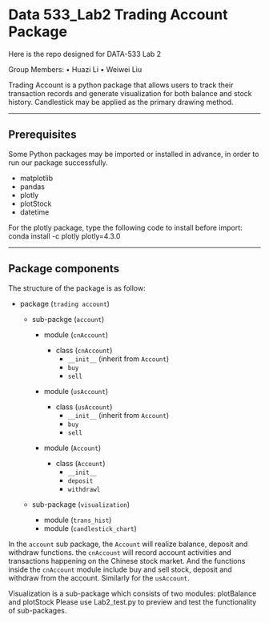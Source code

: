 
# Data 533_Lab2 Trading Account Package

Here is the repo designed for DATA-533 Lab 2

Group Members:
•	Huazi Li
•	Weiwei Liu

Trading Account is a python package that allows users to track their transaction records and generate visualization for both balance and stock history. Candlestick may be applied as the primary drawing method.
________________________________________
## Prerequisites

Some Python packages may be imported or installed in advance, in order to run our package successfully.

*	matplotlib
*	pandas
*	plotly
*	plotStock
* datetime

For the plotly package, type the following code to install before import:
conda install -c plotly plotly=4.3.0
________________________________________

## Package components

The structure of the package is as follow:

* package (`trading account`)

    * sub-packge (`account`)
        * module (`cnAccount`)
            * class (`cnAccount`)
                * `__init__` (inherit from `Account`)
                * `buy`
                * `sell`

        * module (`usAccount`)
            * class (`usAccount`)
                * `__init__` (inherit from `Account`)
                * `buy`
                * `sell`

        * module (`Account`)
            * class (`Account`)
                * `__init__`
                * `deposit`
                * `withdrawl`

  * sub-package (`visualization`)
       * module (`trans_hist`)
       * module (`candlestick_chart`)

In the `account` sub package, the `Account` will realize balance, deposit and withdraw functions.  the `cnAccount` will record account activities and transactions happening on the Chinese stock market. And the functions inside the `cnAccount` module include buy and sell stock, deposit and withdraw from the account. Similarly for the `usAccount`.

Visualization is a sub-package which consists of two modules: plotBalance and plotStock
Please use Lab2_test.py to preview and test the functionality of sub-packages.
